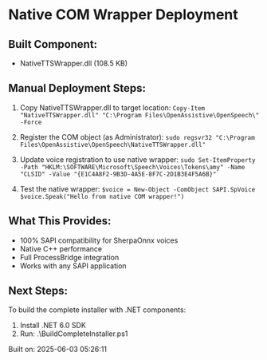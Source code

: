 ﻿# Native COM Wrapper Deployment

## Built Component:
- NativeTTSWrapper.dll (108.5 KB)

## Manual Deployment Steps:

1. Copy NativeTTSWrapper.dll to target location:
   `
   Copy-Item "NativeTTSWrapper.dll" "C:\Program Files\OpenAssistive\OpenSpeech\" -Force
   `

2. Register the COM object (as Administrator):
   `
   sudo regsvr32 "C:\Program Files\OpenAssistive\OpenSpeech\NativeTTSWrapper.dll"
   `

3. Update voice registration to use native wrapper:
   `
   sudo Set-ItemProperty -Path "HKLM:\SOFTWARE\Microsoft\Speech\Voices\Tokens\amy" -Name "CLSID" -Value "{E1C4A8F2-9B3D-4A5E-8F7C-2D1B3E4F5A6B}"
   `

4. Test the native wrapper:
   `
   $voice = New-Object -ComObject SAPI.SpVoice
   $voice.Speak("Hello from native COM wrapper!")
   `

## What This Provides:
- 100% SAPI compatibility for SherpaOnnx voices
- Native C++ performance
- Full ProcessBridge integration
- Works with any SAPI application

## Next Steps:
To build the complete installer with .NET components:
1. Install .NET 6.0 SDK
2. Run: .\BuildCompleteInstaller.ps1

Built on: 2025-06-03 05:26:11
